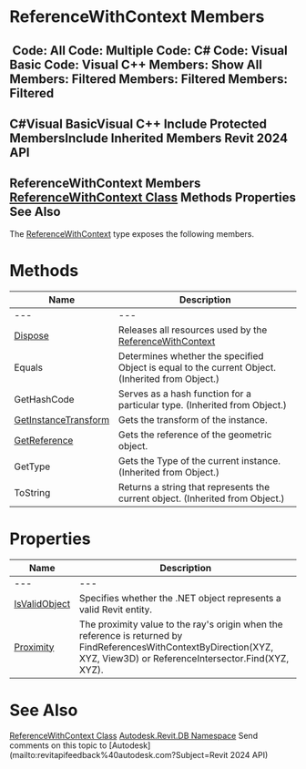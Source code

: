 # ReferenceWithContext Members

﻿
 Code: All Code: Multiple Code: C# Code: Visual Basic Code: Visual C++  Members: Show All Members: Filtered Members: Filtered Members: Filtered   
---  
C#Visual BasicVisual C++
Include Protected MembersInclude Inherited Members
Revit 2024 API  
---  
ReferenceWithContext Members  
[ReferenceWithContext Class](fccc2688-a00f-9e3a-26bf-f6d04a58c56c.md "ReferenceWithContext Class") Methods Properties See Also  
---  
The [ReferenceWithContext](fccc2688-a00f-9e3a-26bf-f6d04a58c56c.md "ReferenceWithContext Class") type exposes the following members.
# Methods
| Name | Description |
| --- | --- |
| --- | --- | --- |
| [Dispose](6163954f-3321-2565-bc9c-2cd25e0cec29.md "Dispose Method") | Releases all resources used by the [ReferenceWithContext](fccc2688-a00f-9e3a-26bf-f6d04a58c56c.md "ReferenceWithContext Class") |
| Equals | Determines whether the specified Object is equal to the current Object. (Inherited from Object.) |
| GetHashCode | Serves as a hash function for a particular type.  (Inherited from Object.) |
| [GetInstanceTransform](0a0ebb47-03a3-5fdf-9978-437c8447f102.md "GetInstanceTransform Method") | Gets the transform of the instance. |
| [GetReference](a430c4b9-9a9b-b16a-b97a-fe8510d3e38d.md "GetReference Method") | Gets the reference of the geometric object. |
| GetType | Gets the Type of the current instance. (Inherited from Object.) |
| ToString | Returns a string that represents the current object. (Inherited from Object.) |

# Properties
| Name | Description |
| --- | --- |
| --- | --- | --- |
| [IsValidObject](19583369-5375-e195-7384-345e59a565ca.md "IsValidObject Property") | Specifies whether the .NET object represents a valid Revit entity. |
| [Proximity](df3b73ef-3dff-c2d4-885f-1535d0871a45.md "Proximity Property") | The proximity value to the ray's origin when the reference is returned by FindReferencesWithContextByDirection(XYZ, XYZ, View3D) or ReferenceIntersector.Find(XYZ, XYZ). |

# See Also
[ReferenceWithContext Class](fccc2688-a00f-9e3a-26bf-f6d04a58c56c.md "ReferenceWithContext Class")
[Autodesk.Revit.DB Namespace](87546ba7-461b-c646-cbb1-2cb8f5bff8b2.md "Autodesk.Revit.DB Namespace")
Send comments on this topic to [Autodesk](mailto:revitapifeedback%40autodesk.com?Subject=Revit 2024 API)